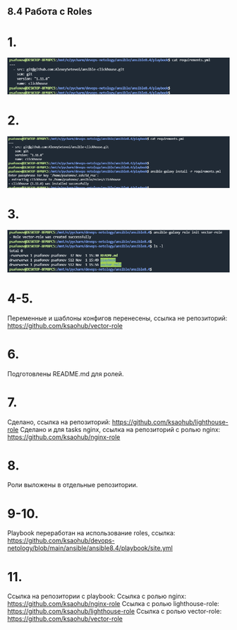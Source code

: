 ## 8.4 Работа с Roles

# 1.

![img.png](pic/img.png)

# 2.

![img_1.png](pic/img_1.png)

# 3.

![img_2.png](pic/img_2.png)

# 4-5. 
Переменные и шаблоны конфигов перенесены, ссылка не репозиторий: https://github.com/ksaohub/vector-role 

# 6.
Подготовлены README.md для ролей.

# 7. 
Сделано, ссылка на репозиторий: https://github.com/ksaohub/lighthouse-role
Сделано и для tasks nginx, ссылка на репозиторий с ролью nginx: https://github.com/ksaohub/nginx-role

# 8.
Роли выложены в отдельные репозитории. 

# 9-10.
Playbook переработан на использование roles, ссылка: https://github.com/ksaohub/devops-netology/blob/main/ansible/ansible8.4/playbook/site.yml

# 11. 
Сcылка на репозитории c playbook:
Ссылка с ролью nginx: https://github.com/ksaohub/nginx-role
Ссылка с ролью lighthouse-role: https://github.com/ksaohub/lighthouse-role
Ссылка с ролью vector-role: https://github.com/ksaohub/vector-role